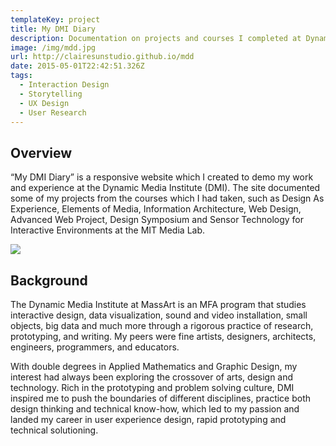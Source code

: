 ```yaml
---
templateKey: project
title: My DMI Diary
description: Documentation on projects and courses I completed at Dynamic Media Institute
image: /img/mdd.jpg
url: http://clairesunstudio.github.io/mdd
date: 2015-05-01T22:42:51.326Z
tags:
  - Interaction Design
  - Storytelling
  - UX Design
  - User Research
---
```

## Overview

“My DMI Diary” is a responsive website which I created to demo my work and experience at the Dynamic Media Institute (DMI). The site documented some of my projects from the courses which I had taken, such as Design As Experience, Elements of Media, Information Architecture, Web Design, Advanced Web Project, Design Symposium and Sensor Technology for Interactive Environments at the MIT Media Lab.

![](/img/mdd.jpg)

## Background

The Dynamic Media Institute at MassArt is an MFA program that studies interactive design, data visualization, sound and video installation, small objects, big data and much more through a rigorous practice of research, prototyping, and writing. My peers were fine artists, designers, architects, engineers, programmers, and educators.

With double degrees in Applied Mathematics and Graphic Design, my interest had always been exploring the crossover of arts, design and technology. Rich in the prototyping and problem solving culture, DMI inspired me to push the boundaries of different disciplines, practice both design thinking and technical know-how, which led to my passion and landed my career in user experience design, rapid prototyping and technical solutioning.